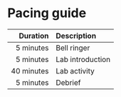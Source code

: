 # Pacing guide

Duration | Description
-:|:-
5 minutes | Bell ringer
5 minutes | Lab introduction
40 minutes | Lab activity
5 minutes |Debrief
